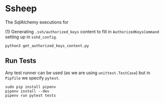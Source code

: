 # Ssheep

The SqlAlchemy executions for

(1) Generating `.ssh/authorized_keys` content to fill in  `AuthorizedKeysCommand` setting up in `sshd_config`.

```
python3 get_authorized_keys_content.py
```

## Run Tests

Any test runner can be used (as we are using `unittest.TestCase`) but in `Pipfile` we specify `pytest`.

```
sudo pip install pipenv
pipenv install --dev
pipenv run pytest tests
```
